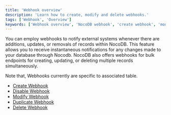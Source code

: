 ```yaml
---
title: 'Webhook overview'
description: 'Learn how to create, modify and delete webhooks.'
tags: ['Webhook', 'Overview']
keywords: ['Webhook overview', 'NocoDB webhook', 'create webhook', 'modify webhook', 'delete webhook']
---
```


You can employ webhooks to notify external systems whenever there are additions, updates, or removals of records within NocoDB. This feature allows you to receive instantaneous notifications for any changes made to your database through Nocodb. NocoDB also offers webhooks for bulk endpoints for creating, updating, or deleting multiple records simultaneously.

Note that, Webhooks currently are specific to associated table.

- [Create Webhook](/automation/webhook/create-webhook)
- [Disable Webhook](/automation/webhook/actions-on-webhook#enabledisable-webhook)
- [Modify Webhook](/automation/webhook/actions-on-webhook#edit-webhook)
- [Duplicate Webhook](/automation/webhook/actions-on-webhook#duplicate-webhook)
- [Delete Webhook](/automation/webhook/actions-on-webhook#delete-webhook)

